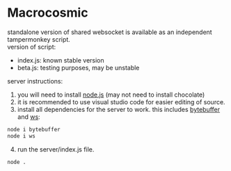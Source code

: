 # Macrocosmic
standalone version of shared websocket is available as an independent tampermonkey script. <br>
version of script:
- index.js: known stable version
- beta.js: testing purposes, may be unstable

server instructions: <br>
1. you will need to install [node.js](https://nodejs.org/en/download/) (may not need to install chocolate)
2. it is recommended to use visual studio code for easier editing of source.
3. install all dependencies for the server to work. this includes [bytebuffer](https://www.npmjs.com/package/bytebuffer) and [ws](https://www.npmjs.com/package/ws):
```sh
node i bytebuffer
node i ws
```
4. run the server/index.js file.
```sh
node .
```
